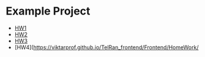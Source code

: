 # Example Project
- [HW1](https://viktarprof.github.io/TelRan_frontend/Frontend/HomeWork/HW1)
- [HW2](https://viktarprof.github.io/TelRan_frontend/Frontend/HomeWork/HW2)
- [HW3](https://viktarprof.github.io/TelRan_frontend/Frontend/HomeWork/HW3)
- [HW4](https://viktarprof.github.io/TelRan_frontend/Frontend/HomeWork/